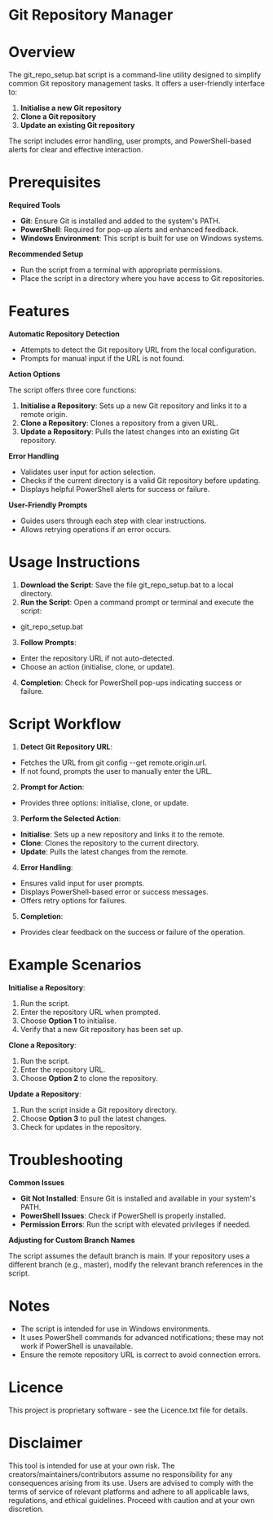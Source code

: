 # Git Repository Manager

# Overview
The git_repo_setup.bat script is a command-line utility designed to simplify common Git repository management tasks. It offers a user-friendly interface to:
1. **Initialise a new Git repository**
2. **Clone a Git repository**
3. **Update an existing Git repository**

The script includes error handling, user prompts, and PowerShell-based alerts for clear and effective interaction.

# Prerequisites
**Required Tools**
- **Git**: Ensure Git is installed and added to the system's PATH.
- **PowerShell**: Required for pop-up alerts and enhanced feedback.
- **Windows Environment**: This script is built for use on Windows systems.

**Recommended Setup**
- Run the script from a terminal with appropriate permissions.
- Place the script in a directory where you have access to Git repositories.

# Features
**Automatic Repository Detection**
- Attempts to detect the Git repository URL from the local configuration.
- Prompts for manual input if the URL is not found.
  
**Action Options**

The script offers three core functions:
1. **Initialise a Repository**: Sets up a new Git repository and links it to a remote origin.
2. **Clone a Repository**: Clones a repository from a given URL.
3. **Update a Repository**: Pulls the latest changes into an existing Git repository.
   
**Error Handling**
- Validates user input for action selection.
- Checks if the current directory is a valid Git repository before updating.
- Displays helpful PowerShell alerts for success or failure.
  
**User-Friendly Prompts**
- Guides users through each step with clear instructions.
- Allows retrying operations if an error occurs.
  
# Usage Instructions
1. **Download the Script**: Save the file git_repo_setup.bat to a local directory.
2. **Run the Script**: Open a command prompt or terminal and execute the script:
- git_repo_setup.bat
3. **Follow Prompts**:
- Enter the repository URL if not auto-detected.
- Choose an action (initialise, clone, or update).
4. **Completion**: Check for PowerShell pop-ups indicating success or failure.

# Script Workflow
1. **Detect Git Repository URL**:
  - Fetches the URL from git config --get remote.origin.url.
  - If not found, prompts the user to manually enter the URL.

2. **Prompt for Action**:
  - Provides three options: initialise, clone, or update.

3. **Perform the Selected Action**:
  - **Initialise**: Sets up a new repository and links it to the remote.
  - **Clone**: Clones the repository to the current directory.
  - **Update**: Pulls the latest changes from the remote.

4. **Error Handling**:
  - Ensures valid input for user prompts.
  - Displays PowerShell-based error or success messages.
  - Offers retry options for failures.

5. **Completion**:
  - Provides clear feedback on the success or failure of the operation.

# Example Scenarios
**Initialise a Repository**:
1. Run the script.
2. Enter the repository URL when prompted.
3. Choose **Option 1** to initialise.
4. Verify that a new Git repository has been set up.
   
**Clone a Repository**:
1. Run the script.
2. Enter the repository URL.
3. Choose **Option 2** to clone the repository.
   
**Update a Repository**:
1. Run the script inside a Git repository directory.
2. Choose **Option 3** to pull the latest changes.
3. Check for updates in the repository.

# Troubleshooting
**Common Issues**
- **Git Not Installed**: Ensure Git is installed and available in your system's PATH.
- **PowerShell Issues**: Check if PowerShell is properly installed.
- **Permission Errors**: Run the script with elevated privileges if needed.
  
**Adjusting for Custom Branch Names**

The script assumes the default branch is main. If your repository uses a different branch (e.g., master), modify the relevant branch references in the script.

# Notes
- The script is intended for use in Windows environments.
- It uses PowerShell commands for advanced notifications; these may not work if PowerShell is unavailable.
- Ensure the remote repository URL is correct to avoid connection errors.

# Licence
This project is proprietary software - see the Licence.txt file for details.

# Disclaimer
This tool is intended for use at your own risk. The creators/maintainers/contributors assume no responsibility for any consequences arising from its use. Users are advised to comply with the terms of service of relevant platforms and adhere to all applicable laws, regulations, and ethical guidelines. Proceed with caution and at your own discretion.

